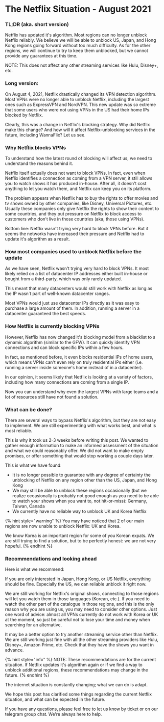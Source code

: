 # The Netflix Situation - August 2021

### TL;DR \(aka. short version\)

Netflix has updated it's algorithm. Most regions can no longer unblock Netflix reliably. We believe we will be able to unblock US, Japan, and Hong Kong regions going forward without too much difficulty. As for the other regions, we will continue to try to keep them unblocked, but we cannot provide any guarantees at this time.

NOTE: This does not affect any other streaming services like Hulu, Disney+, etc.

### Long version:

On August 4, 2021, Netflix drastically changed its VPN detection algorithm. Most VPNs were no longer able to unblock Netflix, including the largest ones such as ExpressVPN and NordVPN. This new update was so extreme that some users who were not using VPNs in the US had their home IPs blocked by Netflix. 

Clearly, this was a change in Netflix's blocking strategy. Why did Netflix make this change? And how will it affect Netflix-unblocking services in the future, including WannaFlix? Let us see.

### Why Netflix blocks VPNs

To understand how the latest round of blocking will affect us, we need to understand the reasons behind it. 

Netflix itself actually does not want to block VPNs. In fact, even when Netflix identifies a connection as coming from a VPN server, it still allows you to watch shows it has produced in-house. After all, it doesn't cost anything to let you watch them, and Netflix can keep you on its platform.

The problem appears when Netflix has to buy the rights to offer movies and tv shows owned by other companies, like Disney, Universal Pictures, etc. Usually these companies only give Netflix the rights to show their content to some countries, and they put pressure on Netflix to block access to customers who don't live in those countries \(aka, those using VPNs\).

Bottom line: Netflix wasn't trying very hard to block VPNs before. But it seems the networks have increased their pressure and Netflix had to update it's algorithm as a result.

### How most companies used to unblock Netflix before the update

As we have seen, Netflix wasn't trying very hard to block VPNs. It most likely relied on a list of datacenter IP addresses either built in-house or bought from a third-party, which was only rarely updated. 

This meant that many datacenters would still work with Netflix as long as the IP wasn't part of well-known datacenter ranges. 

Most VPNs would just use datacenter IPs directly as it was easy to purchase a large amount of them. In addition, running a server in a datacenter guaranteed the best speeds.

### How Netflix is currently blocking VPNs

However, Netflix has now changed it's blocking model from a blacklist to a dynamic algorithm \(similar to the GFW\). It can quickly identify VPN connections and can block specific IPs within a few hours. 

In fact, as mentioned before, it even blocks residential IPs of home users, which means VPNs can't even rely on truly residential IPs either \(i.e. running a server inside someone's home instead of in a datacenter\).

In our opinion, it seems likely that Netflix is looking at a variety of factors, including how many connections are coming from a single IP.

Now you can understand why even the largest VPNs with large teams and a lot of resources still have not found a solution.

### What can be done?

There are several ways to bypass Netflix's algorithm, but they are not easy to implement. We are still experimenting with what works best, and what is most reliable. 

This is why it took us 2-3 weeks before writing this post. We wanted to gather enough information to make an informed assessment of the situation and what we could reasonably offer. We did not want to make empty promises, or offer something that would stop working a couple days later.

This is what we have found:

* It is no longer possible to guarantee with any degree of certainty the unblocking of Netflix on any region other than the US, Japan, and Hong Kong
* We may still be able to unblock these regions occasionally \(but we realize occasionally is probably not good enough as you need to be able to watch your shows when you want to, not hit-or-miss\): Germany, Taiwan, Canada
* We currently have no reliable way to unblock UK and Korea Netflix

{% hint style="warning" %}
You may have noticed that 2 of our main regions are now unable to unblock Netflix: UK and Korea.

We know Korea is an important region for some of you Korean expats. We are still trying to find a solution, but to be perfectly honest: we are not very hopeful.
{% endhint %}

### Recommendations and looking ahead

Here is what we recommend:

If you are only interested in Japan, Hong Kong, or US Netflix, everything should be fine. Especially the US, we can reliable unblock it right now.

We are still working for Netflix's original shows, connecting to those regions will let you watch them in those languages \(Korean, etc.\). If you need to watch the other part of the catalogue in those regions, and this is the only reason why you are using us, you may need to consider other options. Just one word of advice: almost all VPNs currently do not work with Korea or UK at the moment, so just be careful not to lose your time and money when searching for an alternative. 

It may be a better option to try another streaming service other than Netflix. We are still working just fine with all the other streaming providers like Hulu, Disney+, Amazon Prime, etc. Check that they have the shows you want in advance.

{% hint style="info" %}
NOTE: These recommendations are for the current situation. If Netflix updates it's algorithm again or if we find a way to unblock additional regions, these recommendations may change in the future.
{% endhint %}

The internet situation is constantly changing; what we can do is adapt. 

We hope this post has clarified some things regarding the current Netflix situation, and what can be expected in the future. 

If you have any questions, please feel free to let us know by ticket or on our telegram group chat. We're always here to help.

